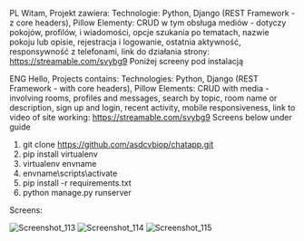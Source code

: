 PL
Witam, Projekt zawiera: 
Technologie:
Python, Django (REST Framework - z core headers), Pillow
Elementy:
CRUD w tym obsługa mediów - dotyczy pokojów, profilów, i wiadomości, 
opcje szukania po tematach, nazwie pokoju lub opisie,
rejestracja i logowanie,
ostatnia aktywność,
responsywność z telefonami,
link do działania strony:
https://streamable.com/svybg9
Poniżej screeny pod instalacją

ENG
Hello, Projects contains:
Technologies:
Python, Django (REST Framework - with core headers), Pillow
Elements:
CRUD with media - involving rooms, profiles and messages,
search by topic, room name or description,
sign up and login,
recent activity,
mobile responsiveness,
link to video of site working:
https://streamable.com/svybg9
Screens below under guide

1. git clone https://github.com/asdcvbiop/chatapp.git
2. pip install virtualenv 
3. virtualenv envname
4. envname\scripts\activate
5. pip install -r requirements.txt
6. python manage.py runserver

Screens:

![Screenshot_113](https://user-images.githubusercontent.com/128557338/229086791-10df221d-e195-4206-85d9-dc2f1bd48421.png)
![Screenshot_114](https://user-images.githubusercontent.com/128557338/229086800-82a9baef-d936-4536-9cc6-fa37b3780633.png)
![Screenshot_115](https://user-images.githubusercontent.com/128557338/229086813-4210fd66-2f7d-45ad-aec9-14156b8d6149.png)

